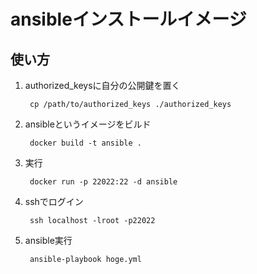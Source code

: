 # ansibleインストールイメージ

## 使い方

1. authorized_keysに自分の公開鍵を置く

        cp /path/to/authorized_keys ./authorized_keys
2. ansibleというイメージをビルド

        docker build -t ansible .
3. 実行

        docker run -p 22022:22 -d ansible
4. sshでログイン
    
        ssh localhost -lroot -p22022
5. ansible実行
        
        ansible-playbook hoge.yml



